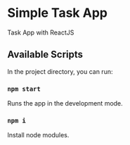 # Simple Task App

Task App with ReactJS

## Available Scripts

In the project directory, you can run:

### `npm start`

Runs the app in the development mode.


### `npm i`

Install node modules.
